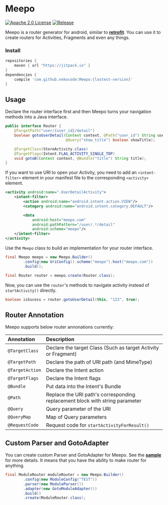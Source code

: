 # Meepo
[![Apache 2.0 License](https://img.shields.io/badge/license-Apache%202.0-blue.svg?style=flat)](http://www.apache.org/licenses/LICENSE-2.0.html) [![Release](https://jitpack.io/v/nekocode/Meepo.svg)](https://jitpack.io/#nekocode/Meepo)

Meepo is a router generator for android, similar to **[retrofit](https://github.com/square/retrofit)**. You can use it to create routers for Activities, Fragments and even any things.


### Install

```gradle
repositories {
    maven { url "https://jitpack.io" }
}
dependencies {
    compile 'com.github.nekocode:Meepo:{lastest-version}'
}
```


## Usage

Declare the router interface first and then Meepo turns your navigation methods into a Java interface.

```java
public interface Router {
    @TargetPath("user/{user_id}/detail")
    boolean gotoUserDetail(Context context, @Path("user_id") String userId, 
                           @Query("show_title") boolean showTitle);

    @TargetClass(StoreActivity.class)
    @TargetFlags(Intent.FLAG_ACTIVITY_SINGLE_TOP)
    void gotoB(Context context, @Bundle("title") String title);
}
```

If you want to use URI to open your Activity, you need to add an `<intent-filter>` element in your manifest file to the corresponding `<activity>` element.

```xml
<activity android:name=".UserDetailActivity">
    <intent-filter>
        <action android:name="android.intent.action.VIEW"/>
        <category android:name="android.intent.category.DEFAULT"/>

        <data
            android:host="meepo.com"
            android:pathPattern="/user/.*/detail"
            android:scheme="meepo"/>
    </intent-filter>
</activity>
```

Use the `Meepo` class to build an implementation for your router interface.

```java
final Meepo meepo = new Meepo.Builder()
        .config(new UriConfig().scheme("meepo").host("meepo.com"))
        .build();

final Router router = meepo.create(Router.class);
```

Now, you can use the `router`'s methods to navigate activity instead of `startActivity()` directly.

```java
boolean isSucess = router.gotoUserDetail(this, "123", true);
```


## Router Annotation

Meepo supports below router annonations currently:

| Annotation | Description |
| :----- | :------ |
| `@TargetClass` | Declare the target Class (Such as target Activity or Fragment) |
| `@TargetPath` | Declare the path of URI path (and MimeType) |
| `@TargetAction` | Declare the Intent action |
| `@TargetFlags` | Declare the Intent flags |
| `@Bundle` | Put data into the Intent's Bundle |
| `@Path` | Replace the URI path's corresponding replacement block with string parameter |
| `@Query` | Query parameter of the URI |
| `@QueryMap` | Map of Query parameters |
| `@RequestCode` | Request code for `startActivityForResult()` |


## Custom Parser and GotoAdapter

You can create custom Parser and GotoAdapter for Meepo. See the **[sample](sample/src/main/java/cn/nekocode/meepo/sample/custom)** for more details. It means that you have the ability to make router for anything.

```java
final ModuleRouter moduleRouter = new Meepo.Builder()
        .config(new ModuleConfig("TEST"))
        .parser(new ModuleParser())
        .adapter(new GotoModuleAdapter())
        .build()
        .create(ModuleRouter.class);
```
